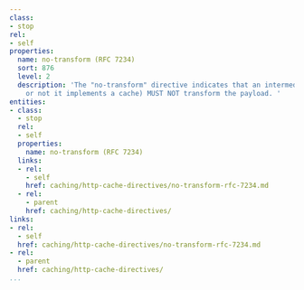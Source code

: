 ```yaml
---
class:
- stop
rel:
- self
properties:
  name: no-transform (RFC 7234)
  sort: 876
  level: 2
  description: 'The "no-transform" directive indicates that an intermediary (whether
    or not it implements a cache) MUST NOT transform the payload. '
entities:
- class:
  - stop
  rel:
  - self
  properties:
    name: no-transform (RFC 7234)
  links:
  - rel:
    - self
    href: caching/http-cache-directives/no-transform-rfc-7234.md
  - rel:
    - parent
    href: caching/http-cache-directives/
links:
- rel:
  - self
  href: caching/http-cache-directives/no-transform-rfc-7234.md
- rel:
  - parent
  href: caching/http-cache-directives/
...
```

